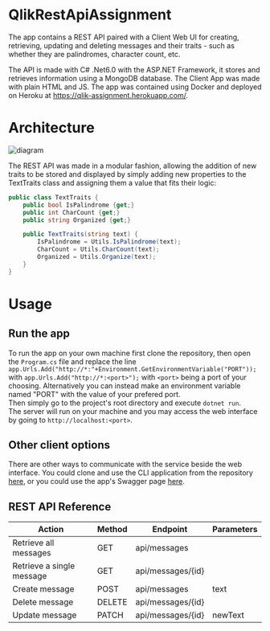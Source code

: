 # QlikRestApiAssignment
The app contains a REST API paired with a Client Web UI for creating, retrieving, updating and deleting messages and their traits - such as whether they are palindromes, character count, etc.

The API is made with C# .Net6.0 with the ASP.NET Framework, it stores and retrieves information using a MongoDB database. The Client App was made with plain HTML and JS.
The app was contained using Docker and deployed on Heroku at https://qlik-assignment.herokuapp.com/.

# Architecture
![diagram](https://imgur.com/BB4crCe.png) 

The REST API was made in a modular fashion, allowing the addition of new traits to be stored and displayed by simply adding new properties to the TextTraits class and assigning them a value that fits their logic:
```C#
public class TextTraits {
    public bool IsPalindrome {get;}
    public int CharCount {get;}
    public string Organized {get;}

    public TextTraits(string text) {
        IsPalindrome = Utils.IsPalindrome(text);
        CharCount = Utils.CharCount(text);
        Organized = Utils.Organize(text);
    }
}
```
# Usage
## Run the app
To run the app on your own machine first clone the repository,
then open the `Program.cs` file and replace the line
`app.Urls.Add("http://*:"+Environment.GetEnvironmentVariable("PORT"));`
with `app.Urls.Add("http://*:<port>");` with `<port>` being a port of your choosing.
Alternatively you can instead make an environment variable named "PORT" with the value of your prefered port.<br />
Then simply go to the project's root directory and execute `dotnet run`.<br />
The server will run on your machine and you may access the web interface by going to `http://localhost:<port>`.

## Other client options
There are other ways to communicate with the service beside the web interface.
You could clone and use the CLI application from the repository [here](https://github.com/DvirArazi/CLI), or you could use the app's Swagger page [here](https://qlik-assignment.herokuapp.com/swagger/index.html).

## REST API Reference
| Action                             | Method | Endpoint                                | Parameters                      |
|------------------------------------|--------|-----------------------------------------|---------------------------------|
| Retrieve all messages              | GET    | api/messages                            |                                 |
| Retrieve a single message          | GET    | api/messages/{id}                       |                                 | 
| Create message                     | POST   | api/messages                            | text                            | 
| Delete message                     | DELETE | api/messages/{id}                       |                                 |
| Update message                     | PATCH  | api/messages/{id}                       | newText                         |

